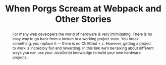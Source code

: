 ---
title: "When Porgs Scream at Webpack and Other Stories"
speaker: Dominik Kundel
event: CascadiaJS 2019
tags: ["JavaScript", "Hardware"]
slides: https://speakerdeck.com/dkundel/cascadiajs-19-when-porgs-scream-at-webpack-and-other-stories
abstract: "For many web developers the world of hardware is very intimidating. There is no easy way to go back from a broken to a working project state. You break something, you replace it — there is no Ctrl/Cmd + z. However, getting a project to work is incredibly fun and rewarding. In this talk we'll be talking about different ways you can use your JavaScript knowledge to build your own hardware projects."
ytID: 3wx806HOgnA
layout: talk
---